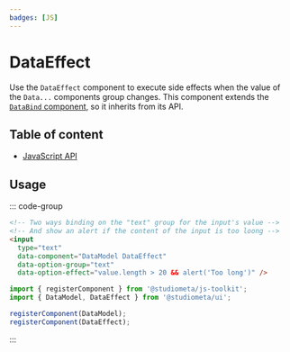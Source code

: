 ```yaml
---
badges: [JS]
---
```


# DataEffect <Badges :texts="$frontmatter.badges" />

Use the `DataEffect` component to execute side effects when the value of the `Data...` components group changes. This component extends the [`DataBind` component](../DataBind/index.md), so it inherits from its API.

## Table of content

- [JavaScript API](./js-api.md)

## Usage

::: code-group

```html {5,7} [index.html]
<!-- Two ways binding on the "text" group for the input's value -->
<!-- And show an alert if the content of the input is too loong -->
<input
  type="text"
  data-component="DataModel DataEffect"
  data-option-group="text"
  data-option-effect="value.length > 20 && alert('Too long')" />
```

```js [app.js] twoslash
import { registerComponent } from '@studiometa/js-toolkit';
import { DataModel, DataEffect } from '@studiometa/ui';

registerComponent(DataModel);
registerComponent(DataEffect);
```

:::

<PreviewPlayground
  height="300px"
  zoom="1"
  header="hidden"
  :html="() => import('./stories/too-long.twig')"
  :script="() => import('./stories/too-long.js?raw')"
  />
